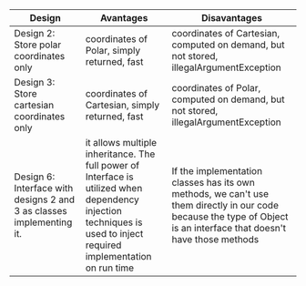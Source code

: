 | Design | Avantages | Disavantages |
| --- | --- | --- |
| Design 2: Store polar coordinates only | coordinates of Polar, simply returned, fast| coordinates of Cartesian, computed on demand, but not stored, illegalArgumentException |
| Design 3: Store cartesian coordinates only | coordinates of Cartesian, simply returned, fast | coordinates of Polar, computed on demand, but not stored, illegalArgumentException |
| Design 6: Interface with designs 2 and 3 as classes implementing it. | it allows multiple inheritance. The full power of Interface is utilized when dependency injection techniques is used to inject required implementation on run time | If the implementation classes has its own methods, we can't use them directly in our code because the type of Object is an interface that doesn't have those methods |
